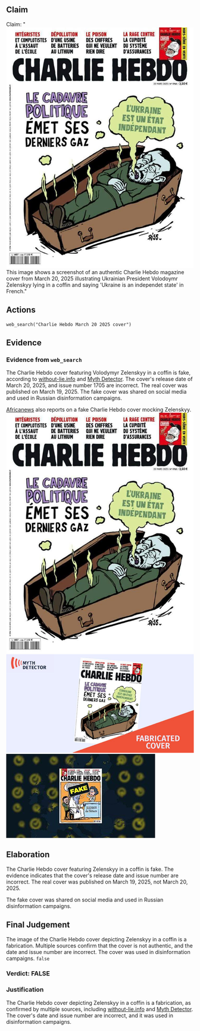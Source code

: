 ## Claim
Claim: "![image 14](media/47.jpg) This image shows a screenshot of an authentic Charlie Hebdo magazine cover from March 20, 2025 illustrating Ukrainian President Volodoymr Zelenskyy lying in a coffin and saying 'Ukraine is an independet state' in French."

## Actions
```
web_search("Charlie Hebdo March 20 2025 cover")
```

## Evidence
### Evidence from `web_search`
The Charlie Hebdo cover featuring Volodymyr Zelenskyy in a coffin is fake, according to [without-lie.info](https://without-lie.info/en/fake-with-another-fictional-cover-of-charlie-hebdo-magazine-with-a-caricature-of-the-president-of-ukraine/) and [Myth Detector](https://mythdetector.com/en/coffin-was-not-published-by-charlie-hebdo/). The cover's release date of March 20, 2025, and issue number 1705 are incorrect. The real cover was published on March 19, 2025. The fake cover was shared on social media and used in Russian disinformation campaigns.

[Africanews](https://www.africanews.com/2025/05/06/fake-charlie-hebdo-cover-shows-zelenskyy-exploiting-popes-death-for-cash//) also reports on a fake Charlie Hebdo cover mocking Zelenskyy. ![image 14](media/47.jpg) ![image 9642](media/2025-08-30_22-18-1756592291-716243.jpg) ![image 9648](media/2025-08-30_22-19-1756592347-107967.jpg)


## Elaboration
The Charlie Hebdo cover featuring Zelenskyy in a coffin is fake. The evidence indicates that the cover's release date and issue number are incorrect. The real cover was published on March 19, 2025, not March 20, 2025.

The fake cover was shared on social media and used in Russian disinformation campaigns.


## Final Judgement
The image of the Charlie Hebdo cover depicting Zelenskyy in a coffin is a fabrication. Multiple sources confirm that the cover is not authentic, and the date and issue number are incorrect. The cover was used in disinformation campaigns. `false`

### Verdict: FALSE

### Justification
The Charlie Hebdo cover depicting Zelenskyy in a coffin is a fabrication, as confirmed by multiple sources, including [without-lie.info](https://without-lie.info/en/fake-with-another-fictional-cover-of-charlie-hebdo-magazine-with-a-caricature-of-the-president-of-ukraine/) and [Myth Detector](https://mythdetector.com/en/coffin-was-not-published-by-charlie-hebdo/). The cover's date and issue number are incorrect, and it was used in disinformation campaigns.
